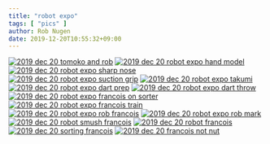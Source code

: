 ```yaml
---
title: "robot expo"
tags: [ "pics" ]
author: Rob Nugen
date: 2019-12-20T10:55:32+09:00
---
```


[![2019 dec 20 tomoko and rob](//b.robnugen.com/journal/2019/robot_expo/thumbs/2019_dec_20_tomoko_and_rob.jpg)](//b.robnugen.com/journal/2019/robot_expo/2019_dec_20_tomoko_and_rob.jpg)
[![2019 dec 20 robot expo hand model](//b.robnugen.com/journal/2019/robot_expo/thumbs/2019_dec_20_robot_expo_hand_model.jpg)](//b.robnugen.com/journal/2019/robot_expo/2019_dec_20_robot_expo_hand_model.jpg)
[![2019 dec 20 robot expo sharp nose](//b.robnugen.com/journal/2019/robot_expo/thumbs/2019_dec_20_robot_expo_sharp_nose.jpg)](//b.robnugen.com/journal/2019/robot_expo/2019_dec_20_robot_expo_sharp_nose.jpg)
[![2019 dec 20 robot expo suction grip](//b.robnugen.com/journal/2019/robot_expo/thumbs/2019_dec_20_robot_expo_suction_grip.jpg)](//b.robnugen.com/journal/2019/robot_expo/2019_dec_20_robot_expo_suction_grip.jpg)
[![2019 dec 20 robot expo takumi](//b.robnugen.com/journal/2019/robot_expo/thumbs/2019_dec_20_robot_expo_takumi.jpg)](//b.robnugen.com/journal/2019/robot_expo/2019_dec_20_robot_expo_takumi.jpg)
[![2019 dec 20 robot expo dart prep](//b.robnugen.com/journal/2019/robot_expo/thumbs/2019_dec_20_robot_expo_dart_prep.jpg)](//b.robnugen.com/journal/2019/robot_expo/2019_dec_20_robot_expo_dart_prep.jpg)
[![2019 dec 20 robot expo dart throw](//b.robnugen.com/journal/2019/robot_expo/thumbs/2019_dec_20_robot_expo_dart_throw.jpg)](//b.robnugen.com/journal/2019/robot_expo/2019_dec_20_robot_expo_dart_throw.jpg)
[![2019 dec 20 robot expo francois on sorter](//b.robnugen.com/journal/2019/robot_expo/thumbs/2019_dec_20_robot_expo_francois_on_sorter.jpg)](//b.robnugen.com/journal/2019/robot_expo/2019_dec_20_robot_expo_francois_on_sorter.jpg)
[![2019 dec 20 robot expo francois train](//b.robnugen.com/journal/2019/robot_expo/thumbs/2019_dec_20_robot_expo_francois_train.jpg)](//b.robnugen.com/journal/2019/robot_expo/2019_dec_20_robot_expo_francois_train.jpg)
[![2019 dec 20 robot expo rob francois](//b.robnugen.com/journal/2019/robot_expo/thumbs/2019_dec_20_robot_expo_rob_francois.jpg)](//b.robnugen.com/journal/2019/robot_expo/2019_dec_20_robot_expo_rob_francois.jpg)
[![2019 dec 20 robot expo rob mark](//b.robnugen.com/journal/2019/robot_expo/thumbs/2019_dec_20_robot_expo_rob_mark.jpg)](//b.robnugen.com/journal/2019/robot_expo/2019_dec_20_robot_expo_rob_mark.jpg)
[![2019 dec 20 robot smush francois](//b.robnugen.com/journal/2019/robot_expo/thumbs/2019_dec_20_robot_smush_francois.jpg)](//b.robnugen.com/journal/2019/robot_expo/2019_dec_20_robot_smush_francois.jpg)
[![2019 dec 20 robot francois](//b.robnugen.com/journal/2019/robot_expo/thumbs/2019_dec_20_robot_francois.jpg)](//b.robnugen.com/journal/2019/robot_expo/2019_dec_20_robot_francois.jpg)
[![2019 dec 20 sorting francois](//b.robnugen.com/journal/2019/robot_expo/thumbs/2019_dec_20_sorting_francois.jpg)](//b.robnugen.com/journal/2019/robot_expo/2019_dec_20_sorting_francois.jpg)
[![2019 dec 20 francois not nut](//b.robnugen.com/journal/2019/robot_expo/thumbs/2019_dec_20_francois_not_nut.jpg)](//b.robnugen.com/journal/2019/robot_expo/2019_dec_20_francois_not_nut.jpg)


